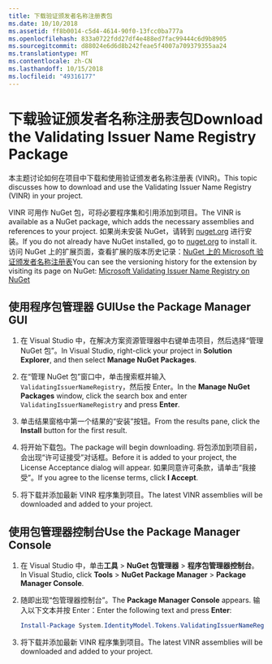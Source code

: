 ```yaml
---
title: 下载验证颁发者名称注册表包
ms.date: 10/10/2018
ms.assetid: ff8b0014-c5d4-4614-90f0-13fcc0ba777a
ms.openlocfilehash: 833a0722fdd27df4e488ed7fac99444c6d9b8905
ms.sourcegitcommit: d88024e6d6d8b242feae5f4007a709379355aa24
ms.translationtype: MT
ms.contentlocale: zh-CN
ms.lasthandoff: 10/15/2018
ms.locfileid: "49316177"
---
```

# <a name="download-the-validating-issuer-name-registry-package"></a><span data-ttu-id="8a8e7-102">下载验证颁发者名称注册表包</span><span class="sxs-lookup"><span data-stu-id="8a8e7-102">Download the Validating Issuer Name Registry Package</span></span>

<span data-ttu-id="8a8e7-103">本主题讨论如何在项目中下载和使用验证颁发者名称注册表 (VINR)。</span><span class="sxs-lookup"><span data-stu-id="8a8e7-103">This topic discusses how to download and use the Validating Issuer Name Registry (VINR) in your project.</span></span>

<span data-ttu-id="8a8e7-104">VINR 可用作 NuGet 包，可将必要程序集和引用添加到项目。</span><span class="sxs-lookup"><span data-stu-id="8a8e7-104">The VINR is available as a NuGet package, which adds the necessary assemblies and references to your project.</span></span> <span data-ttu-id="8a8e7-105">如果尚未安装 NuGet，请转到 [nuget.org](https://nuget.org) 进行安装。</span><span class="sxs-lookup"><span data-stu-id="8a8e7-105">If you do not already have NuGet installed, go to [nuget.org](https://nuget.org) to install it.</span></span> <span data-ttu-id="8a8e7-106">访问 NuGet 上的扩展页面，查看扩展的版本历史记录：[NuGet 上的 Microsoft 验证颁发者名称注册表](https://nuget.org/packages/System.IdentityModel.Tokens.ValidatingIssuerNameRegistry/)</span><span class="sxs-lookup"><span data-stu-id="8a8e7-106">You can see the versioning history for the extension by visiting its page on NuGet: [Microsoft Validating Issuer Name Registry on NuGet](https://nuget.org/packages/System.IdentityModel.Tokens.ValidatingIssuerNameRegistry/)</span></span>

## <a name="use-the-package-manager-gui"></a><span data-ttu-id="8a8e7-107">使用程序包管理器 GUI</span><span class="sxs-lookup"><span data-stu-id="8a8e7-107">Use the Package Manager GUI</span></span>

1. <span data-ttu-id="8a8e7-108">在 Visual Studio 中，在解决方案资源管理器中右键单击项目，然后选择“管理 NuGet 包”。</span><span class="sxs-lookup"><span data-stu-id="8a8e7-108">In Visual Studio, right-click your project in **Solution Explorer**, and then select **Manage NuGet Packages**.</span></span>

2. <span data-ttu-id="8a8e7-109">在“管理 NuGet 包”窗口中，单击搜索框并输入 `ValidatingIssuerNameRegistry`，然后按 Enter。</span><span class="sxs-lookup"><span data-stu-id="8a8e7-109">In the **Manage NuGet Packages** window, click the search box and enter `ValidatingIssuerNameRegistry` and press **Enter**.</span></span>

3. <span data-ttu-id="8a8e7-110">单击结果窗格中第一个结果的“安装”按钮。</span><span class="sxs-lookup"><span data-stu-id="8a8e7-110">From the results pane, click the **Install** button for the first result.</span></span>

4. <span data-ttu-id="8a8e7-111">将开始下载包。</span><span class="sxs-lookup"><span data-stu-id="8a8e7-111">The package will begin downloading.</span></span> <span data-ttu-id="8a8e7-112">将包添加到项目前，会出现“许可证接受”对话框。</span><span class="sxs-lookup"><span data-stu-id="8a8e7-112">Before it is added to your project, the License Acceptance dialog will appear.</span></span> <span data-ttu-id="8a8e7-113">如果同意许可条款，请单击“我接受”。</span><span class="sxs-lookup"><span data-stu-id="8a8e7-113">If you agree to the license terms, click **I Accept**.</span></span>

5. <span data-ttu-id="8a8e7-114">将下载并添加最新 VINR 程序集到项目。</span><span class="sxs-lookup"><span data-stu-id="8a8e7-114">The latest VINR assemblies will be downloaded and added to your project.</span></span>

## <a name="use-the-package-manager-console"></a><span data-ttu-id="8a8e7-115">使用包管理器控制台</span><span class="sxs-lookup"><span data-stu-id="8a8e7-115">Use the Package Manager Console</span></span>

1. <span data-ttu-id="8a8e7-116">在 Visual Studio 中，单击**工具** > **NuGet 包管理器** > **程序包管理器控制台**。</span><span class="sxs-lookup"><span data-stu-id="8a8e7-116">In Visual Studio, click **Tools** > **NuGet Package Manager** > **Package Manager Console**.</span></span>

2. <span data-ttu-id="8a8e7-117">随即出现“包管理器控制台”。</span><span class="sxs-lookup"><span data-stu-id="8a8e7-117">The **Package Manager Console** appears.</span></span> <span data-ttu-id="8a8e7-118">输入以下文本并按 Enter：</span><span class="sxs-lookup"><span data-stu-id="8a8e7-118">Enter the following text and press **Enter**:</span></span>

    ```powershell
    Install-Package System.IdentityModel.Tokens.ValidatingIssuerNameRegistry
    ```

3. <span data-ttu-id="8a8e7-119">将下载并添加最新 VINR 程序集到项目。</span><span class="sxs-lookup"><span data-stu-id="8a8e7-119">The latest VINR assemblies will be downloaded and added to your project.</span></span>